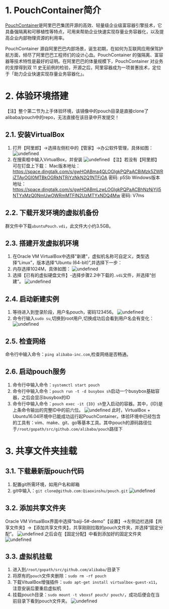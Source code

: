# 1. PouchContainer简介
 [PouchContainer](https://github.com/alibaba/pouch)是阿里巴巴集团开源的高效、轻量级企业级富容器引擎技术，它具备强隔离和可移植性等特点，可用来帮助企业快速实现存量业务容器化，以及提高企业内部物理资源的利用率。

PouchContainer 源自阿里巴巴内部场景，诞生初期，在如何为互联网应用保驾护航方面，倾尽了阿里巴巴工程师们的设计心血。PouchContainer 的强隔离、富容器等技术特性是最好的证明。在阿里巴巴的体量规模下，PouchContainer 对业务的支撑得到双 11 史无前例的检验，开源之后，阿里容器成为一项普惠技术，定位于「助力企业快速实现存量业务容器化」。 
# 2. 体验环境搭建
【注】整个第二节为上手体验环境，该镜像中的pouch目录是直接clone了alibaba/pouch中的repo，无法直接在该目录中开发提交！
## 2.1. 安装VirtualBox
1. 打开【阿里郎】->选择左侧栏中的【管家】->办公软件管理，具体如图：
![undefined](https://cdn.nlark.com/lark/0/2018/png/132231/1532344205392-0ba64dae-b407-4ff7-b8b9-f221a93ae728.png)
2. 在搜索框中输入VirtualBox，并安装
![undefined](https://cdn.nlark.com/lark/0/2018/png/132231/1532344290135-ed2e9b67-766e-45ef-a72a-9ff034f27e22.png) 
【注】若没有【阿里郎】可在钉盘上下载：
Mac版本地址：https://space.dingtalk.com/s/gwHOABma4QLOGlgkPQPaACBiMzk5ZWRjZTAyOGI0MTBkOGRkNTRjYzNkN2Q1NTFjOA  密码: p5Sb
Windows版本地址：https://space.dingtalk.com/s/gwHOABmLzwLOGlgkPQPaACBhNzNjYjI5NTYxMzQ0NmUwOWRmMTFlN2UzMTYxNDQ4Mw  密码: V7ms
## 2.2. 下载开发环境的虚拟机备份
群文件中下载`ubuntuPouch.vdi`，此文件大小约3.5GB。
## 2.3. 搭建开发虚拟机环境
1. 在Oracle VM VirtualBox中选择"新建"，虚拟机名称可自定义，类型选择“Linux”，版本选择“Ubuntu (64-bit)”,并选择下一步：
2. 内存选择1024M，具体如图：
![undefined](https://cdn.nlark.com/lark/0/2018/png/132231/1532345103260-6995b132-bbdc-49e5-93fd-cfbe30fb3f79.png) 
3. 选择【已有的虚拟硬盘文件】-选择步骤2.2中下载的`.vdi`文件，并选择“创建”。
![undefined](https://cdn.nlark.com/lark/0/2018/png/132231/1532345138776-73add3b0-9f87-45e0-bf4b-9db6ef7d9b06.png) 
## 2.4. 启动新建实例
1. 等待进入到登录阶段，用户名pouch，密码123456。
![undefined](https://cdn.nlark.com/lark/0/2018/png/132231/1532345382824-733e22eb-234c-4c8f-b22c-f1cd2a7a8553.png) 
2. 命令行输入`sudo su`,切换到root用户,切换成功后会看到用户名会有变化：
![undefined](https://cdn.nlark.com/lark/0/2018/png/132231/1532345631234-fd78bbb1-fafa-4bc5-b972-b688b56eaec6.png) 
## 2.5. 检查网络
命令行中输入命令：`ping alibaba-inc.com`,检查网络是否畅通。
## 2.6. 启动pouch服务
1. 命令行中输入命令：`systemctl start pouch`
2. 命令行中输入命令：`pouch run -t -d busybox sh`启动一个busybox基础容器，之后会显示busybox的ID
3. 命令行中输入命令：`pouch exec -it {ID} sh`登入启动的容器。其中，{ID}是上条命令输出的完整ID中的前六位。
![undefined](https://cdn.nlark.com/lark/0/2018/png/132231/1532346183142-78265ff4-2b39-4947-9221-5bc2642bdd05.png) 
此时，VirtualBox + Ubuntu16.04环境中已能成功运行起PouchContainer。体验环境中已经包含的工具有：vim、make、git、go等基本工具。其中pouch的源码路径位于`/root/gopath/src/github.com/alibaba/pouch`路径下
# 3. 共享文件夹挂载
## 3.1. 下载最新版pouch代码
1. 配置git所需环境，如用户名和邮箱
2. git中输入：`git clone@github.com:Qiaoxinshu/pouch.git`
![undefined](https://cdn.nlark.com/lark/0/2018/png/132231/1532347763099-2c1368c2-ccce-436b-898e-e2f965d0c4e2.png) 
## 3.2. 添加共享文件夹
Oracle VM VirtualBox界面中选择“baiji-5#-demo”【设置】->左侧边栏选择【共享文件夹】->【添加共享文件夹】，共享刚刚拉取的pouch文件夹，并选择“固定分配”。
![undefined](https://cdn.nlark.com/lark/0/2018/png/132231/1532347966375-ae70577f-a34c-41da-afda-b5cf8636da95.png) 
之后会在【固定分配】中看到添加好的固定文件夹
![undefined](https://cdn.nlark.com/lark/0/2018/png/132231/1532348064973-0deaacc6-5e49-4c27-83f7-e2410d4afcef.png) 
## 3.3. 虚拟机挂载
1. 进入到`/root/gopath/src/github.com/alibaba/`目录下
2. 将原有的`pouch`文件夹删除：`sudo rm -rf pouch`
3. 下载VitualBox增强插件：`sudo apt-get install virtualbox-guest-x11`，注意安装后要重启虚拟机
4. 挂载pouch目录：`sudo mount -t vboxsf pouch/ pouch/`，成功后便会在当前目录下看到pouch文件夹。
![undefined](https://cdn.nlark.com/lark/0/2018/png/132231/1532349559864-9fa068fa-05b7-4231-9f36-6dfca1719a5c.png) 
